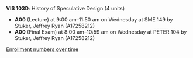 **VIS 103D**: History of Speculative Design (4 units)

- **A00** (Lecture) at 9:00 am–11:50 am on Wednesday at SME 149 by Stuker, Jeffrey Ryan (A17258212)
- **A00** (Final Exam) at 8:00 am–10:59 am on Wednesday at PETER 104 by Stuker, Jeffrey Ryan (A17258212)

[Enrollment numbers over time](./VIS103D.tsv)
